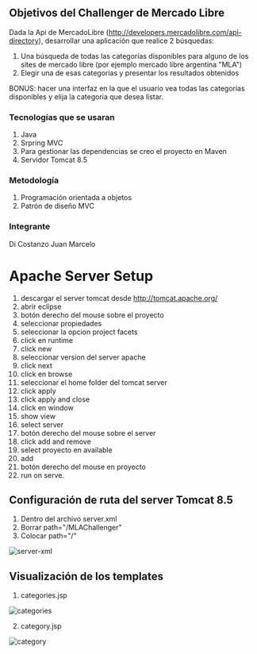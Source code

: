 ## Objetivos del Challenger de Mercado Libre
  Dada la Api de MercadoLibre (http://developers.mercadolibre.com/api-directory), desarrollar una aplicación que realice 2
  búsquedas:

1. Una búsqueda de todas las categorías disponibles para alguno de los sites de mercado libre (por ejemplo mercado libre argentina "MLA")
2. Elegir una de esas categorias y presentar los resultados obtenidos

 BONUS: hacer una interfaz en la que el usuario vea todas las categorías disponibles y elija la categoria que desea listar.

### Tecnologías que se usaran

1. Java
2. Srpring MVC
3. Para gestionar las dependencias se creo el proyecto en Maven
4. Servidor Tomcat 8.5


### Metodología

1.  Programación orientada a objetos
2.  Patrón de diseño MVC


### Integrante

   Di Costanzo Juan Marcelo


# Apache Server Setup

1.	descargar el server tomcat desde http://tomcat.apache.org/
2.	abrir eclipse 
3.	botón derecho del mouse sobre el proyecto 
4.	seleccionar propiedades
5.	seleccionar la opcion project facets
6.	click en runtime
7.	click new
8.	seleccionar version del server apache
9.	click next
10.	click en browse
11. seleccionar el home folder del tomcat server
12.	click apply
13.	click apply and close
14.	click en window
15.	show view
16.	select server
17.	botón derecho del mouse sobre el server
18.	click add and remove
19.	select proyecto en available 
20.	add 
21.	botón derecho del mouse en proyecto
22. run on serve.


## Configuración de ruta del server Tomcat 8.5

1. Dentro del archivo server.xml
2. Borrar path="/MLAChallenger"
3. Colocar path="/"

![server-xml](https://user-images.githubusercontent.com/19752180/52183909-6eba1f00-27eb-11e9-82ff-68f916210dc7.png)


## Visualización de los templates

1. categories.jsp

![categories](https://user-images.githubusercontent.com/19752180/52184010-a7a6c380-27ec-11e9-9558-898e20a07d26.png)

2. category.jsp

![category](https://user-images.githubusercontent.com/19752180/52184014-ad9ca480-27ec-11e9-96b1-0315556e9df8.png)
